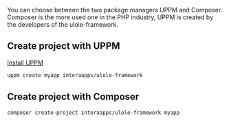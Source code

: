 You can choose between the two package managers UPPM and Composer. Composer is the more used one in the PHP industry, UPPM is created by the developers of the ulole-framework.

## Create project with UPPM
[Install UPPM](https://github.com/interaapps/uppm#globally)
```bash
uppm create myapp interaapps/ulole-framework
```

## Create project with Composer
```bash
composer create-project interaapps/ulole-framework myapp
```